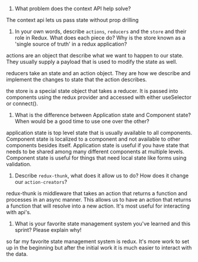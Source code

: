 1. What problem does the context API help solve?

The context api lets us pass state without prop drilling


1. In your own words, describe `actions`, `reducers` and the `store` and their role in Redux. What does each piece do? Why is the store known as a 'single source of truth' in a redux application?


actions are an object that describe what we want to happen to our state. They
usually supply a payload that is used to modify the state as well.

reducers take an state and an action object. They are how we describe and
implement the changes to state that the action describes.

the store is a special state object that takes a reducer. It is passed into
components using the redux provider and accessed with either useSelector or connect().

1. What is the difference between Application state and Component state? When would be a good time to use one over the other?

application state is top level state that is usually available to all
components. Component state is localized to a component and not available to
other components besides itself. Application state is useful if you have state
that needs to be shared among many different components at multiple levels.
Component state is useful for things that need local state like forms using validation.

1. Describe `redux-thunk`, what does it allow us to do? How does it change our `action-creators`?

redux-thunk is middleware that takes an action that returns a function and
processes in an async manner. This allows us to have an action that returns a
function that will resolve into a new action. It's most useful for interacting
with api's.

1. What is your favorite state management system you've learned and this sprint? Please explain why!

so far my favorite state management system is redux. It's more work to set up in
the beginning but after the initial work it is much easier to interact with the
data.
